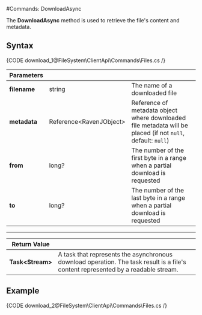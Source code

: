 #Commands: DownloadAsync

The **DownloadAsync** method is used to retrieve the file's content and metadata.

## Syntax

{CODE download_1@FileSystem\ClientApi\Commands\Files.cs /}

| Parameters | | |
| ------------- | ------------- | ----- |
| **filename** | string | The name of a downloaded file |
| **metadata** | Reference&lt;RavenJObject&gt; | Reference of metadata object where downloaded file metadata will be placed (if not `null`, default: `null`)  |
| **from** | long? | The number of the first byte in a range when a partial download is requested |
| **to** | long? | The number of the last byte in a range when a partial download is requested|

<hr />

| Return Value | |
| ------------- | ------------- |
| **Task&lt;Stream&gt;** | A task that represents the asynchronous download operation. The task result is a file's content represented by a readable stream. |

## Example

{CODE download_2@FileSystem\ClientApi\Commands\Files.cs /}
